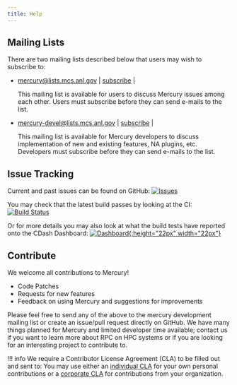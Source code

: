 ```yaml
---
title: Help
---
```


## Mailing Lists

There are two mailing lists described below that users may wish to subscribe to:

* [mercury@lists.mcs.anl.gov](mailto:mercury@lists.mcs.anl.gov) | [subscribe](https://lists.mcs.anl.gov/mailman/listinfo/mercury) |

  This mailing list is available for users to discuss Mercury issues among each other. Users must subscribe before they can send e-mails to the list.

* [mercury-devel@lists.mcs.anl.gov](mailto:mercury-devel@lists.mcs.anl.gov) | [subscribe](https://lists.mcs.anl.gov/mailman/listinfo/mercury-devel) |

  This mailing list is available for Mercury developers to discuss implementation of new and existing features, NA plugins, etc. Developers must subscribe before they can send e-mails to the list.

## Issue Tracking

Current and past issues can be found on GitHub: [![Issues][github-issue-svg]][github-issue-link]

You may check that the latest build passes by
looking at the CI: [![Build Status][github-ci-svg]][github-ci-link]

Or for more details you may also look at what the build tests have reported onto the CDash Dashboard: [![Dashboard][mercury-cdash-icon]{:height="22px" width="22px"}][mercury-cdash]

## Contribute

We welcome all contributions to Mercury!

* Code Patches
* Requests for new features
* Feedback on using Mercury and suggestions for improvements

Please feel free to send any of the above to the mercury development mailing
list or create an issue/pull request directly on GitHub.
We have many things planned for Mercury and limited developer time available;
contact us if you want to learn more about RPC on HPC systems or if
you are looking for an interesting project to contribute to.

!!! info
    We require a Contributor License Agreement (CLA) to be filled out and sent
    to:
    <script language="JavaScript">
    var username = "mercury-legal";
    var hostname = "anl.gov";
    var linktext = username + "@" + hostname;
    document.write("<a href='" + "mail" + "to:" + username + "@" + hostname + "'>" + linktext + "</a>");
    </script>
    You may use either an [individual CLA][indi_cla] for your own personal
    contributions or a [corporate CLA][corp_cla] for contributions from your
    organization.

[indi_cla]: assets/CLA/mercury-cla-individual-2021-07.pdf
[corp_cla]: assets/CLA/mercury-cla-corporate-2021-07.pdf
[github-issue-svg]: https://img.shields.io/github/issues/mercury-hpc/mercury
[github-issue-link]: https://github.com/mercury-hpc/mercury/issues
[github-ci-svg]: https://github.com/mercury-hpc/mercury/actions/workflows/ci.yml/badge.svg?branch=master
[github-ci-link]: https://github.com/mercury-hpc/mercury/actions/workflows/ci.yml
[mercury-cdash]: https://mercury-cdash.hdfgroup.org/index.php?project=Mercury
[mercury-cdash-icon]: https://mercury-cdash.hdfgroup.org/img/cdash.png
